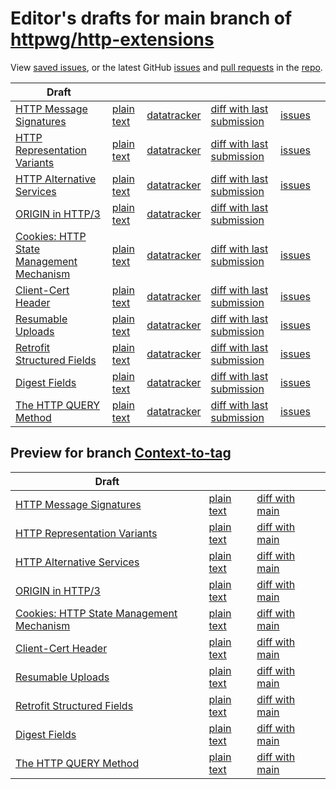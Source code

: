 # Editor's drafts for main branch of [httpwg/http-extensions](https://github.com/httpwg/http-extensions)

View [saved issues](issues.html), or the latest GitHub [issues](https://github.com/httpwg/http-extensions/issues) and [pull requests](https://github.com/httpwg/http-extensions/pulls) in the [repo](https://github.com/httpwg/http-extensions).

| Draft |     |     |     |     |     |
| ----- | --- | --- | --- | --- | --- |
| [HTTP Message Signatures](./draft-ietf-httpbis-message-signatures.html "HTTP Message Signatures (HTML)") | [plain text](./draft-ietf-httpbis-message-signatures.txt "HTTP Message Signatures (Text)") | [datatracker](https://datatracker.ietf.org/doc/draft-ietf-httpbis-message-signatures "Datatracker for draft-ietf-httpbis-message-signatures") | [diff with last submission](https://www.ietf.org/rfcdiff?url1=draft-ietf-httpbis-message-signatures&url2=https://httpwg.github.io/http-extensions/draft-ietf-httpbis-message-signatures.txt) | [issues](https://github.com/httpwg/http-extensions/labels/signatures) |
| [HTTP Representation Variants](./draft-ietf-httpbis-variants.html "HTTP Representation Variants (HTML)") | [plain text](./draft-ietf-httpbis-variants.txt "HTTP Representation Variants (Text)") | [datatracker](https://datatracker.ietf.org/doc/draft-ietf-httpbis-variants "Datatracker for draft-ietf-httpbis-variants") | [diff with last submission](https://www.ietf.org/rfcdiff?url1=draft-ietf-httpbis-variants&url2=https://httpwg.github.io/http-extensions/draft-ietf-httpbis-variants.txt) | [issues](https://github.com/httpwg/http-extensions/labels/variants) |
| [HTTP Alternative Services](./draft-ietf-httpbis-rfc7838bis.html "HTTP Alternative Services (HTML)") | [plain text](./draft-ietf-httpbis-rfc7838bis.txt "HTTP Alternative Services (Text)") | [datatracker](https://datatracker.ietf.org/doc/draft-ietf-httpbis-rfc7838bis "Datatracker for draft-ietf-httpbis-rfc7838bis") | [diff with last submission](https://www.ietf.org/rfcdiff?url1=draft-ietf-httpbis-rfc7838bis&url2=https://httpwg.github.io/http-extensions/draft-ietf-httpbis-rfc7838bis.txt) | [issues](https://github.com/httpwg/http-extensions/labels/alt-svc) |
| [ORIGIN in HTTP/3](./draft-ietf-httpbis-origin-h3.html "The ORIGIN Extension in HTTP/3 (HTML)") | [plain text](./draft-ietf-httpbis-origin-h3.txt "The ORIGIN Extension in HTTP/3 (Text)") | [datatracker](https://datatracker.ietf.org/doc/draft-ietf-httpbis-origin-h3 "Datatracker for draft-ietf-httpbis-origin-h3") | [diff with last submission](https://www.ietf.org/rfcdiff?url1=draft-ietf-httpbis-origin-h3&url2=https://httpwg.github.io/http-extensions/draft-ietf-httpbis-origin-h3.txt) |  |
| [Cookies: HTTP State Management Mechanism](./draft-ietf-httpbis-rfc6265bis.html "Cookies: HTTP State Management Mechanism (HTML)") | [plain text](./draft-ietf-httpbis-rfc6265bis.txt "Cookies: HTTP State Management Mechanism (Text)") | [datatracker](https://datatracker.ietf.org/doc/draft-ietf-httpbis-rfc6265bis "Datatracker for draft-ietf-httpbis-rfc6265bis") | [diff with last submission](https://www.ietf.org/rfcdiff?url1=draft-ietf-httpbis-rfc6265bis&url2=https://httpwg.github.io/http-extensions/draft-ietf-httpbis-rfc6265bis.txt) | [issues](https://github.com/httpwg/http-extensions/labels/6265bis) |
| [Client-Cert Header](./draft-ietf-httpbis-client-cert-field.html "Client-Cert HTTP Header Field (HTML)") | [plain text](./draft-ietf-httpbis-client-cert-field.txt "Client-Cert HTTP Header Field (Text)") | [datatracker](https://datatracker.ietf.org/doc/draft-ietf-httpbis-client-cert-field "Datatracker for draft-ietf-httpbis-client-cert-field") | [diff with last submission](https://www.ietf.org/rfcdiff?url1=draft-ietf-httpbis-client-cert-field&url2=https://httpwg.github.io/http-extensions/draft-ietf-httpbis-client-cert-field.txt) | [issues](https://github.com/httpwg/http-extensions/labels/client-cert-field) |
| [Resumable Uploads](./draft-ietf-httpbis-resumable-upload.html "tus - Resumable Uploads Protocol (HTML)") | [plain text](./draft-ietf-httpbis-resumable-upload.txt "tus - Resumable Uploads Protocol (Text)") | [datatracker](https://datatracker.ietf.org/doc/draft-ietf-httpbis-resumable-upload "Datatracker for draft-ietf-httpbis-resumable-upload") | [diff with last submission](https://www.ietf.org/rfcdiff?url1=draft-ietf-httpbis-resumable-upload&url2=https://httpwg.github.io/http-extensions/draft-ietf-httpbis-resumable-upload.txt) | [issues](https://github.com/httpwg/http-extensions/labels/resumable-upload) |
| [Retrofit Structured Fields](./draft-ietf-httpbis-retrofit.html "Retrofit Structured Fields for HTTP (HTML)") | [plain text](./draft-ietf-httpbis-retrofit.txt "Retrofit Structured Fields for HTTP (Text)") | [datatracker](https://datatracker.ietf.org/doc/draft-ietf-httpbis-retrofit "Datatracker for draft-ietf-httpbis-retrofit") | [diff with last submission](https://www.ietf.org/rfcdiff?url1=draft-ietf-httpbis-retrofit&url2=https://httpwg.github.io/http-extensions/draft-ietf-httpbis-retrofit.txt) | [issues](https://github.com/httpwg/http-extensions/labels/retrofit) |
| [Digest Fields](./draft-ietf-httpbis-digest-headers.html "Digest Fields (HTML)") | [plain text](./draft-ietf-httpbis-digest-headers.txt "Digest Fields (Text)") | [datatracker](https://datatracker.ietf.org/doc/draft-ietf-httpbis-digest-headers "Datatracker for draft-ietf-httpbis-digest-headers") | [diff with last submission](https://www.ietf.org/rfcdiff?url1=draft-ietf-httpbis-digest-headers&url2=https://httpwg.github.io/http-extensions/draft-ietf-httpbis-digest-headers.txt) | [issues](https://github.com/httpwg/http-extensions/labels/digest-headers) |
| [The HTTP QUERY Method](./draft-ietf-httpbis-safe-method-w-body.html "The HTTP QUERY Method (HTML)") | [plain text](./draft-ietf-httpbis-safe-method-w-body.txt "The HTTP QUERY Method (Text)") | [datatracker](https://datatracker.ietf.org/doc/draft-ietf-httpbis-safe-method-w-body "Datatracker for draft-ietf-httpbis-safe-method-w-body") | [diff with last submission](https://www.ietf.org/rfcdiff?url1=draft-ietf-httpbis-safe-method-w-body&url2=https://httpwg.github.io/http-extensions/draft-ietf-httpbis-safe-method-w-body.txt) | [issues](https://github.com/httpwg/http-extensions/labels/safe-method-w-body) |

## Preview for branch [Context-to-tag](Context-to-tag)

| Draft |     |     |     |
| ----- | --- | --- | --- |
| [HTTP Message Signatures](Context-to-tag/draft-ietf-httpbis-message-signatures.html "HTTP Message Signatures (HTML)") | [plain text](Context-to-tag/draft-ietf-httpbis-message-signatures.txt "HTTP Message Signatures (Text)") | [diff with main](https://www.ietf.org/rfcdiff?url1=https://httpwg.github.io/http-extensions/draft-ietf-httpbis-message-signatures.txt&url2=https://httpwg.github.io/http-extensions/Context-to-tag/draft-ietf-httpbis-message-signatures.txt) |
| [HTTP Representation Variants](Context-to-tag/draft-ietf-httpbis-variants.html "HTTP Representation Variants (HTML)") | [plain text](Context-to-tag/draft-ietf-httpbis-variants.txt "HTTP Representation Variants (Text)") | [diff with main](https://www.ietf.org/rfcdiff?url1=https://httpwg.github.io/http-extensions/draft-ietf-httpbis-variants.txt&url2=https://httpwg.github.io/http-extensions/Context-to-tag/draft-ietf-httpbis-variants.txt) |
| [HTTP Alternative Services](Context-to-tag/draft-ietf-httpbis-rfc7838bis.html "HTTP Alternative Services (HTML)") | [plain text](Context-to-tag/draft-ietf-httpbis-rfc7838bis.txt "HTTP Alternative Services (Text)") | [diff with main](https://www.ietf.org/rfcdiff?url1=https://httpwg.github.io/http-extensions/draft-ietf-httpbis-rfc7838bis.txt&url2=https://httpwg.github.io/http-extensions/Context-to-tag/draft-ietf-httpbis-rfc7838bis.txt) |
| [ORIGIN in HTTP/3](Context-to-tag/draft-ietf-httpbis-origin-h3.html "The ORIGIN Extension in HTTP/3 (HTML)") | [plain text](Context-to-tag/draft-ietf-httpbis-origin-h3.txt "The ORIGIN Extension in HTTP/3 (Text)") | [diff with main](https://www.ietf.org/rfcdiff?url1=https://httpwg.github.io/http-extensions/draft-ietf-httpbis-origin-h3.txt&url2=https://httpwg.github.io/http-extensions/Context-to-tag/draft-ietf-httpbis-origin-h3.txt) |
| [Cookies: HTTP State Management Mechanism](Context-to-tag/draft-ietf-httpbis-rfc6265bis.html "Cookies: HTTP State Management Mechanism (HTML)") | [plain text](Context-to-tag/draft-ietf-httpbis-rfc6265bis.txt "Cookies: HTTP State Management Mechanism (Text)") | [diff with main](https://www.ietf.org/rfcdiff?url1=https://httpwg.github.io/http-extensions/draft-ietf-httpbis-rfc6265bis.txt&url2=https://httpwg.github.io/http-extensions/Context-to-tag/draft-ietf-httpbis-rfc6265bis.txt) |
| [Client-Cert Header](Context-to-tag/draft-ietf-httpbis-client-cert-field.html "Client-Cert HTTP Header Field (HTML)") | [plain text](Context-to-tag/draft-ietf-httpbis-client-cert-field.txt "Client-Cert HTTP Header Field (Text)") | [diff with main](https://www.ietf.org/rfcdiff?url1=https://httpwg.github.io/http-extensions/draft-ietf-httpbis-client-cert-field.txt&url2=https://httpwg.github.io/http-extensions/Context-to-tag/draft-ietf-httpbis-client-cert-field.txt) |
| [Resumable Uploads](Context-to-tag/draft-ietf-httpbis-resumable-upload.html "tus - Resumable Uploads Protocol (HTML)") | [plain text](Context-to-tag/draft-ietf-httpbis-resumable-upload.txt "tus - Resumable Uploads Protocol (Text)") | [diff with main](https://www.ietf.org/rfcdiff?url1=https://httpwg.github.io/http-extensions/draft-ietf-httpbis-resumable-upload.txt&url2=https://httpwg.github.io/http-extensions/Context-to-tag/draft-ietf-httpbis-resumable-upload.txt) |
| [Retrofit Structured Fields](Context-to-tag/draft-ietf-httpbis-retrofit.html "Retrofit Structured Fields for HTTP (HTML)") | [plain text](Context-to-tag/draft-ietf-httpbis-retrofit.txt "Retrofit Structured Fields for HTTP (Text)") | [diff with main](https://www.ietf.org/rfcdiff?url1=https://httpwg.github.io/http-extensions/draft-ietf-httpbis-retrofit.txt&url2=https://httpwg.github.io/http-extensions/Context-to-tag/draft-ietf-httpbis-retrofit.txt) |
| [Digest Fields](Context-to-tag/draft-ietf-httpbis-digest-headers.html "Digest Fields (HTML)") | [plain text](Context-to-tag/draft-ietf-httpbis-digest-headers.txt "Digest Fields (Text)") | [diff with main](https://www.ietf.org/rfcdiff?url1=https://httpwg.github.io/http-extensions/draft-ietf-httpbis-digest-headers.txt&url2=https://httpwg.github.io/http-extensions/Context-to-tag/draft-ietf-httpbis-digest-headers.txt) |
| [The HTTP QUERY Method](Context-to-tag/draft-ietf-httpbis-safe-method-w-body.html "The HTTP QUERY Method (HTML)") | [plain text](Context-to-tag/draft-ietf-httpbis-safe-method-w-body.txt "The HTTP QUERY Method (Text)") | [diff with main](https://www.ietf.org/rfcdiff?url1=https://httpwg.github.io/http-extensions/draft-ietf-httpbis-safe-method-w-body.txt&url2=https://httpwg.github.io/http-extensions/Context-to-tag/draft-ietf-httpbis-safe-method-w-body.txt) |

